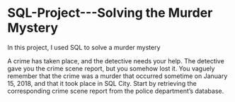 # SQL-Project---Solving the Murder Mystery
In this project, I used SQL to solve a murder mystery

A crime has taken place, and the detective needs your help. The detective gave you the crime scene report, but you somehow lost it. You vaguely remember that the crime was a murder that occurred sometime on January 15, 2018, and that it took place in SQL City. Start by retrieving the corresponding crime scene report from the police department’s database. 
